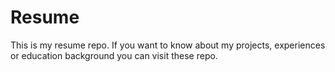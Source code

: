 # Resume
This is my resume repo. If you want to know about my projects, experiences  or education background you can visit these repo.
